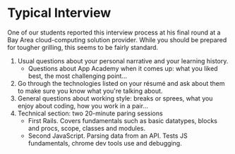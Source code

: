 # Typical Interview

One of our students reported this interview process at his final round at a Bay Area cloud-computing solution provider. While you should be prepared for tougher grilling, this seems to be fairly standard.

1. Usual questions about your personal narrative and your learning history.
    * Questions about App Academy when it comes up: what you liked best, the most challenging point...
2. Go through the technologies listed on your résumé and ask about them to make sure you know what you're talking about.
3. General questions about working style: breaks or sprees, what you enjoy about coding, how you work in a pair...
4. Technical section: two 20-minute paring sessions
     * First Rails. Covers fundamentals such as basic datatypes, blocks and procs, scope, classes and modules.
     * Second JavaScript. Parsing data from an API. Tests JS fundamentals, chrome dev tools use and debugging.
